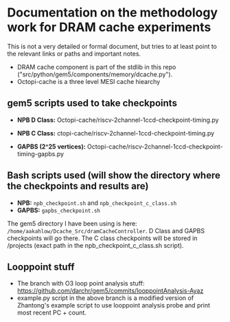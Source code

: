 # Documentation on the methodology work for DRAM cache experiments

This is not a very detailed or formal document, but tries to at least point to
the relevant links or paths and important notes.

- DRAM cache component is part of the stdlib in this repo ("src/python/gem5/components/memory/dcache.py").
- Octopi-cache is a three level MESI cache hiearchy 


## gem5 scripts used to take checkpoints

- **NPB D Class:**  Octopi-cache/riscv-2channel-1ccd-checkpoint-timing.py

- **NPB C Class:** ctopi-cache/riscv-2channel-1ccd-checkpoint-timing.py

- **GAPBS (2^25 vertices):** Octopi-cache/riscv-2channel-1ccd-checkpoint-timing-gapbs.py


## Bash scripts used (will show the directory where the checkpoints and results are)

- **NPB:** `npb_checkpoint.sh` and `npb_checkpoint_c_class.sh`
- **GAPBS:** `gapbs_checkpoint.sh`

The gem5 directory I have been using is here: `/home/aakahlow/Dcache_Src/dramCacheController`.
D Class and GAPBS checkpoints will go there. The C class checkpoints will be stored in /projects (exact path in the npb_checkpoint_c_class.sh script).

## Looppoint stuff

- The branch with O3 loop point analysis stuff: https://github.com/darchr/gem5/commits/looppointAnalysis-Ayaz
- example.py script in the above branch is a modified version of Zhantong's example script to use looppoint analysis probe and print most recent PC + count.

